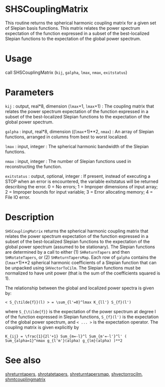 # SHSCouplingMatrix

This routine returns the spherical harmonic coupling matrix for a given set of Slepian basis functions. This matrix relates the power spectrum expectation of the function expressed in a subset of the best-localized Slepian functions to the expectation of the global power spectrum.

# Usage

call SHSCouplingMatrix (`kij`, `galpha`, `lmax`, `nmax`, `exitstatus`)

# Parameters

`kij` : output, real\*8, dimension (`lmax`+1, `lmax`+1)
:   The coupling matrix that relates the power spectrum expectation of the function expressed in a subset of the best-localized Slepian functions to the expectation of the global power spectrum.

`galpha` : input, real\*8, dimension ((`lmax`+1)**2, `nmax`)
:   An array of Slepian functions, arranged in columns from best to worst localized.

`lmax` : input, integer
:   The spherical harmonic bandwidth of the Slepian functions.

`nmax` : input, integer
:   The number of Slepian functions used in reconstructing the function.

`exitstatus` : output, optional, integer
:   If present, instead of executing a STOP when an error is encountered, the variable exitstatus will be returned describing the error. 0 = No errors; 1 = Improper dimensions of input array; 2 = Improper bounds for input variable; 3 = Error allocating memory; 4 = File IO error.

# Description

`SHSCouplingMatrix` returns the spherical harmonic coupling matrix that relates the power spectrum expectation of the function expressed in a subset of the best-localized Slepian functions to the expectation of the global power spectrum (assumed to be stationary). The Slepian functions are determined by a call to either (1) `SHReturnTapers` and then `SHRotateTapers`, or (2) `SHReturnTapersMap`. Each row of `galpha` contains the (`lmax`+1)**2 spherical harmonic coefficients of a Slepian function that can be unpacked using `SHVectorToCilm`. The Slepian functions must be normalized to have unit power (that is the sum of the coefficients squared is 1).

The relationship between the global and localized power spectra is given by:

`< S_{\tilde{f}}(l) > = \sum_{l'=0}^lmax K_{ll'} S_{f}(l')`

where `S_{\tilde{f}}` is the expectation of the power spectrum at degree l of the function expressed in Slepian functions, `S_{f}(l')` is the expectation of the global power spectrum, and `< ... >` is the expectation operator. The coupling matrix is given explicitly by

`K_{ij} = \frac{1}{2l'+1} Sum_{m=-l}^l Sum_{m'=-l'}^l' ( Sum_{alpha=1}^nmax g_{l'm'}(alpha) g_{lm}(alpha) )**2`

# See also

[shreturntapers](shreturntapers.html), [shrotatetapers](shrotatetapers.html), [shreturntapersmap](shreturntapersmap.html), [shvectorrocilm](shvectortocilm.html), [shmtcouplingmatrix](shmtcouplingmatrix.html)

